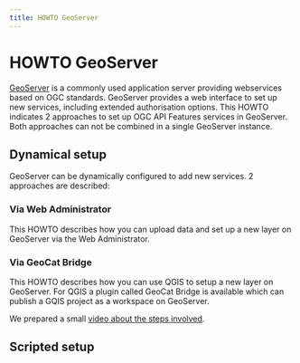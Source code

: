 ```yaml
---
title: HOWTO GeoServer
---
```


# HOWTO GeoServer

[GeoServer](https://geoserver.org) is a commonly used application server providing webservices based on OGC standards. GeoServer provides a web interface to set up new services, including extended authorisation options. This HOWTO indicates 2 approaches to set up OGC API Features services in GeoServer. Both approaches can not be combined in a single GeoServer instance.

## Dynamical setup

GeoServer can be dynamically configured to add new services. 2 approaches are described:

### Via Web Administrator

This HOWTO describes how you can upload data and set up a new layer on GeoServer via the Web Administrator.



### Via GeoCat Bridge

This HOWTO describes how you can use QGIS to setup a new layer on GeoServer. For QGIS a plugin called GeoCat Bridge is available which 
can publish a GQIS project as a workspace on GeoServer.

We prepared a small [video about the steps involved](https://drive.geocat.net/s/PtNWacEFfP9AN7Z). 


## Scripted setup
